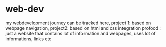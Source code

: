 # web-dev
my webdevelopment journey can be tracked here, 
project 1: based on webpage navigation,
project2:  based on html and css integration
profood : just a website that contains lot of information and webpages, uses lot of informations, links etc
